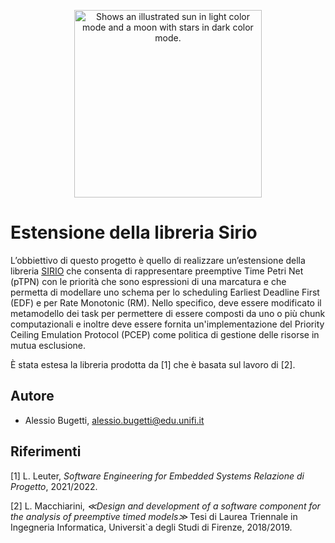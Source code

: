 <p align="center">
<picture>
  <source media="(prefers-color-scheme: dark)" srcset="https://i.ibb.co/BqYkwTs/Logo-universita-firenze.png">
  <img alt="Shows an illustrated sun in light color mode and a moon with stars in dark color mode." src="https://i.ibb.co/3FNRHSD/Logo-universita-firenze.png" width="300">
</picture>
</p>

# Estensione della libreria Sirio

L’obbiettivo di questo progetto è quello di realizzare un’estensione della libreria [SIRIO](https://github.com/oris-tool/sirio) che
consenta di rappresentare preemptive Time Petri Net (pTPN) con le priorità che sono espressioni
di una marcatura e che permetta di modellare uno schema per lo scheduling Earliest Deadline
First (EDF) e per Rate Monotonic (RM). Nello specifico, deve essere modificato il metamodello dei task per permettere di essere composti da uno o più chunk computazionali e inoltre deve essere fornita un'implementazione del Priority Ceiling Emulation Protocol (PCEP) come politica di gestione delle risorse in mutua esclusione.

È stata estesa la libreria prodotta da [1] che è basata sul lavoro di [2].

## Autore

* Alessio Bugetti, <a href="mailto:alessio.bugetti@edu.unifi.it">alessio.bugetti@edu.unifi.it</a>

## Riferimenti

[1] L. Leuter, *Software Engineering for Embedded Systems Relazione di Progetto*, 2021/2022.

[2] L. Macchiarini, *≪Design and development of a software component for the analysis of preemptive timed models≫* Tesi di Laurea Triennale in Ingegneria Informatica, Universit`a degli Studi di Firenze, 2018/2019.
